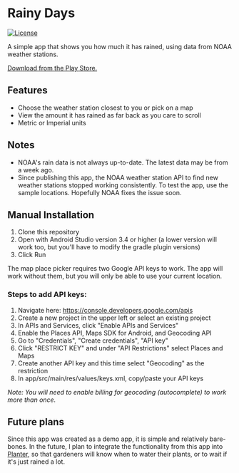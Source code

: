Rainy Days
=====================
[![License][license-svg]][license-link]

A simple app that shows you how much it has rained, using data from NOAA weather stations.

[Download from the Play Store.](https://play.google.com/store/apps/details?id=dev.percula.rainydays)

## Features

- Choose the weather station closest to you or pick on a map
- View the amount it has rained as far back as you care to scroll
- Metric or Imperial units

## Notes

- NOAA's rain data is not always up-to-date. The latest data may be from a week ago.
- Since publishing this app, the NOAA weather station API to find new weather stations stopped working consistently. To test the app, use the sample locations. Hopefully NOAA fixes the issue soon.

## Manual Installation

1. Clone this repository
2. Open with Android Studio version 3.4 or higher (a lower version will work too, but you'll have to modify the gradle plugin versions)
3. Click Run

The map place picker requires two Google API keys to work. The app will work without them, but you will only be able to use your current location.

### Steps to add API keys:
1. Navigate here: https://console.developers.google.com/apis
2. Create a new project in the upper left or select an existing project
3. In APIs and Services, click "Enable APIs and Services"
4. Enable the Places API, Maps SDK for Android, and Geocoding API
5. Go to "Credentials", "Create credentials", "API key"
6. Click "RESTRICT KEY" and under "API Restrictions" select Places and Maps
7. Create another API key and this time select "Geocoding" as the restriction
8. In app/src/main/res/values/keys.xml, copy/paste your API keys

*Note: You will need to enable billing for geocoding (autocomplete) to work more than once.*

[license-link]: https://github.com/percula/RainyDays/blob/master/LICENSE.
[license-svg]: https://img.shields.io/:license-mit-blue.svg?style=flat

## Future plans

Since this app was created as a demo app, it is simple and relatively bare-bones. In the future, I plan to integrate the functionality from this app into [Planter](https://play.google.com/store/apps/details?id=com.perculacreative.peter.gardenplanner), so that gardeners will know when to water their plants, or to wait if it's just rained a lot.